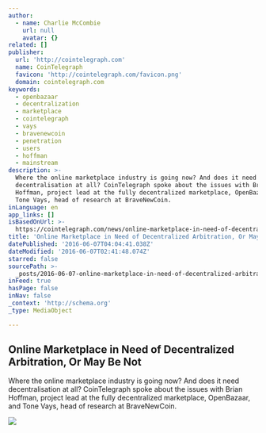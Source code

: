 ```yaml
---
author:
  - name: Charlie McCombie
    url: null
    avatar: {}
related: []
publisher:
  url: 'http://cointelegraph.com'
  name: CoinTelegraph
  favicon: 'http://cointelegraph.com/favicon.png'
  domain: cointelegraph.com
keywords:
  - openbazaar
  - decentralization
  - marketplace
  - cointelegraph
  - vays
  - bravenewcoin
  - penetration
  - users
  - hoffman
  - mainstream
description: >-
  Where the online marketplace industry is going now? And does it need
  decentralisation at all? CoinTelegraph spoke about the issues with Brian
  Hoffman, project lead at the fully decentralized marketplace, OpenBazaar, and
  Tone Vays, head of research at BraveNewCoin.
inLanguage: en
app_links: []
isBasedOnUrl: >-
  https://cointelegraph.com/news/online-marketplace-in-need-of-decentralized-arbitration-or-may-be-not
title: 'Online Marketplace in Need of Decentralized Arbitration, Or May Be Not'
datePublished: '2016-06-07T04:04:41.038Z'
dateModified: '2016-06-07T02:41:48.074Z'
starred: false
sourcePath: >-
  _posts/2016-06-07-online-marketplace-in-need-of-decentralized-arbitration-or.md
inFeed: true
hasPage: false
inNav: false
_context: 'http://schema.org'
_type: MediaObject

---
```

<article style=""><h1>Online Marketplace in Need of Decentralized Arbitration, Or May Be Not</h1><p>Where the online marketplace industry is going now? And does it need decentralisation at all? CoinTelegraph spoke about the issues with Brian Hoffman, project lead at the fully decentralized marketplace, OpenBazaar, and Tone Vays, head of research at BraveNewCoin.</p><img src="http://cointelegraph.com/images/725_aHR0cDovL2NvaW50ZWxlZ3JhcGguY29tL3N0b3JhZ2UvdXBsb2Fkcy92aWV3Lzc0ZTAzZDRhNmY0NmM2Nzc5YmFkOWNlMzU4MDI0MjMwLnBuZw==.jpg" /></article>